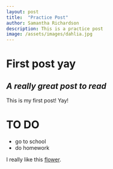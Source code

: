 ```yaml
---
layout: post
title:  "Practice Post"
author: Samantha Richardson
description: This is a practice post
image: /assets/images/dahlia.jpg
---
```


# First post yay
## _A really great post to read_ 
This is my first post! Yay!

# TO DO
- go to school
- do homework

I really like this [flower].

   [flower]: <https://www.britannica.com/science/flower>
   
